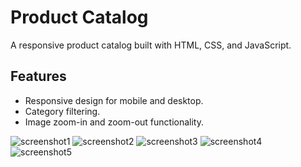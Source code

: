 # Product Catalog

A responsive product catalog built with HTML, CSS, and JavaScript.

## Features

- Responsive design for mobile and desktop.
- Category filtering.
- Image zoom-in and zoom-out functionality.

![screenshot1](https://github.com/user-attachments/assets/98fec9f0-e0d2-4ddf-a576-476d52498f27)
![screenshot2](https://github.com/user-attachments/assets/8708da0f-46b6-49ba-a569-19a259fd9363)
![screenshot3](https://github.com/user-attachments/assets/fbadddac-8c20-47a6-8806-9a389666fd3b)
![screenshot4](https://github.com/user-attachments/assets/01c6e665-5148-4dde-9c88-5569d590ec04)
![screenshot5](https://github.com/user-attachments/assets/7dc5fc08-353f-4e7e-bcea-f4a037eda1dc)


